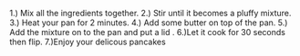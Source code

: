 1.) Mix all the ingredients together.
2.) Stir until it becomes a pluffy mixture.
3.) Heat your pan for 2 minutes.
4.) Add some butter on top of the pan.
5.) Add the mixture on to the pan and put a lid .
6.)Let it cook for 30 seconds then flip.
7.)Enjoy your delicous pancakes